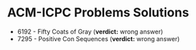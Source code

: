 # ACM-ICPC Problems Solutions

- 6192 - Fifty Coats of Gray (**verdict:** wrong answer)
- 7295 - Positive Con Sequences (**verdict:** wrong answer)
